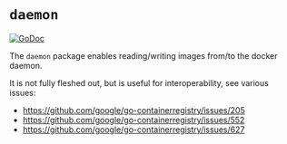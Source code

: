 # `daemon`

[![GoDoc](https://godoc.org/github.com/google/go-containerregistry/pkg/v1/daemon?status.svg)](https://godoc.org/github.com/google/go-containerregistry/pkg/v1/daemon)

The `daemon` package enables reading/writing images from/to the docker daemon.

It is not fully fleshed out, but is useful for interoperability, see various
issues:

- https://github.com/google/go-containerregistry/issues/205
- https://github.com/google/go-containerregistry/issues/552
- https://github.com/google/go-containerregistry/issues/627
